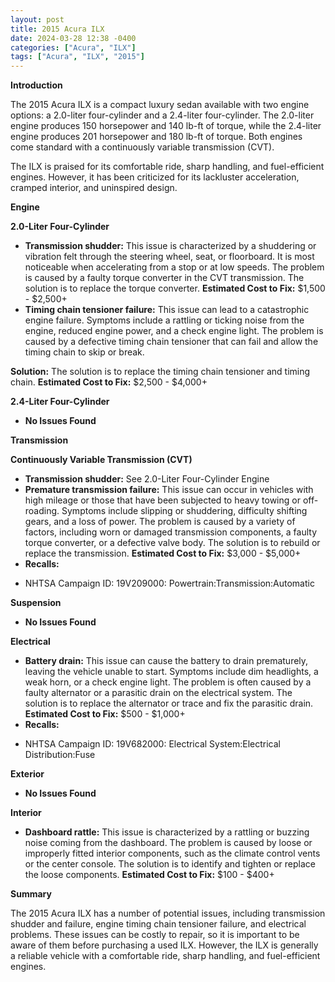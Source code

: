 ```yaml
---
layout: post
title: 2015 Acura ILX
date: 2024-03-28 12:38 -0400
categories: ["Acura", "ILX"]
tags: ["Acura", "ILX", "2015"]
---
```

**Introduction**

The 2015 Acura ILX is a compact luxury sedan available with two engine options: a 2.0-liter four-cylinder and a 2.4-liter four-cylinder. The 2.0-liter engine produces 150 horsepower and 140 lb-ft of torque, while the 2.4-liter engine produces 201 horsepower and 180 lb-ft of torque. Both engines come standard with a continuously variable transmission (CVT).

The ILX is praised for its comfortable ride, sharp handling, and fuel-efficient engines. However, it has been criticized for its lackluster acceleration, cramped interior, and uninspired design.

**Engine**

**2.0-Liter Four-Cylinder**

* **Transmission shudder:** This issue is characterized by a shuddering or vibration felt through the steering wheel, seat, or floorboard. It is most noticeable when accelerating from a stop or at low speeds. The problem is caused by a faulty torque converter in the CVT transmission. The solution is to replace the torque converter. **Estimated Cost to Fix:** $1,500 - $2,500+
* **Timing chain tensioner failure:** This issue can lead to a catastrophic engine failure. Symptoms include a rattling or ticking noise from the engine, reduced engine power, and a check engine light. The problem is caused by a defective timing chain tensioner that can fail and allow the timing chain to skip or break.

**Solution:** The solution is to replace the timing chain tensioner and timing chain. **Estimated Cost to Fix:** $2,500 - $4,000+

**2.4-Liter Four-Cylinder**

* **No Issues Found**

**Transmission**

**Continuously Variable Transmission (CVT)**

* **Transmission shudder:** See 2.0-Liter Four-Cylinder Engine
* **Premature transmission failure:** This issue can occur in vehicles with high mileage or those that have been subjected to heavy towing or off-roading. Symptoms include slipping or shuddering, difficulty shifting gears, and a loss of power. The problem is caused by a variety of factors, including worn or damaged transmission components, a faulty torque converter, or a defective valve body. The solution is to rebuild or replace the transmission. **Estimated Cost to Fix:** $3,000 - $5,000+
* **Recalls:**
 - NHTSA Campaign ID: 19V209000: Powertrain:Transmission:Automatic   

**Suspension**

* **No Issues Found**

**Electrical**

* **Battery drain:** This issue can cause the battery to drain prematurely, leaving the vehicle unable to start. Symptoms include dim headlights, a weak horn, or a check engine light. The problem is often caused by a faulty alternator or a parasitic drain on the electrical system. The solution is to replace the alternator or trace and fix the parasitic drain. **Estimated Cost to Fix:** $500 - $1,000+
* **Recalls:**
 - NHTSA Campaign ID: 19V682000: Electrical System:Electrical Distribution:Fuse 


**Exterior**

* **No Issues Found**

**Interior**

* **Dashboard rattle:** This issue is characterized by a rattling or buzzing noise coming from the dashboard. The problem is caused by loose or improperly fitted interior components, such as the climate control vents or the center console. The solution is to identify and tighten or replace the loose components. **Estimated Cost to Fix:** $100 - $400+

**Summary**

The 2015 Acura ILX has a number of potential issues, including transmission shudder and failure, engine timing chain tensioner failure, and electrical problems. These issues can be costly to repair, so it is important to be aware of them before purchasing a used ILX. However, the ILX is generally a reliable vehicle with a comfortable ride, sharp handling, and fuel-efficient engines.
